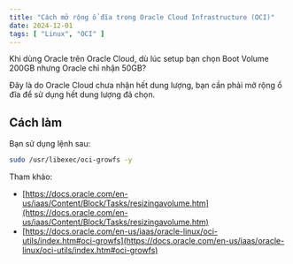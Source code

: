 ```yaml
---
title: "Cách mở rộng ổ đĩa trong Oracle Cloud Infrastructure (OCI)"
date: 2024-12-01
tags: [ "Linux", "OCI" ]
---
```


Khi dùng Oracle trên Oracle Cloud, dù lúc setup bạn chọn Boot Volume 200GB nhưng Oracle chỉ nhận 50GB?

Đây là do Oracle Cloud chưa nhận hết dung lượng, bạn cần phải mở rộng ổ đĩa để sử dụng hết dung lượng đã chọn.

## Cách làm

Bạn sử dụng lệnh sau:

```bash
sudo /usr/libexec/oci-growfs -y
```

Tham khảo:
- [https://docs.oracle.com/en-us/iaas/Content/Block/Tasks/resizingavolume.htm](https://docs.oracle.com/en-us/iaas/Content/Block/Tasks/resizingavolume.htm)
- [https://docs.oracle.com/en-us/iaas/oracle-linux/oci-utils/index.htm#oci-growfs](https://docs.oracle.com/en-us/iaas/oracle-linux/oci-utils/index.htm#oci-growfs)
